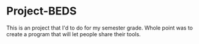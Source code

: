 # Project-BEDS
This is an project that I'd to do for my semester grade.
Whole point was to create a program that will let people share their tools.

